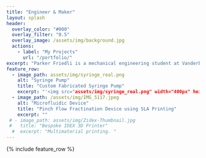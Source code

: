 ```yaml
---
title: "Engineer & Maker"
layout: splash
header:
  overlay_color: "#000"
  overlay_filter: "0.5"
  overlay_image: /assets/img/background.jpg
  actions:
    - label: "My Projects"
      url: "/portfolio/"
excerpt: "Parker Friedli is a mechanical engineering student at Vanderbilt University with a passion for transforming innovative ideas into tangible solutions. She is dedicated to mastering the art and science of turning chaos into order through engineering and problem solving."
feature_row:
  - image_path: assets/img/syringe_real.png
    alt: "Syringe Pump"
    title: "Custom Fabricated Syringe Pump"
    excerpt: "'<img src="assets/img/syringe_real.png" width="400px" height="300px">'"
  - image_path: /assets/img/IMG_5117.jpeg
    alt: "Microfluidic Device"
    title: "Pinch Flow Fractination Device using SLA Printing"
    excerpt: ""
 # - image_path: assets/img/Zidex-Thumbnail.jpg
 #   title: "Bespoke IDEX 3D Printer"
  #  excerpt: "Multimaterial printing. "
---
```


{% include feature_row %}
